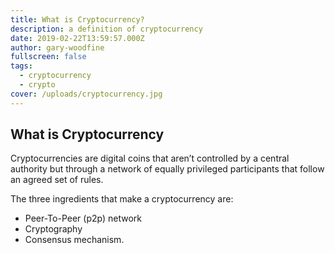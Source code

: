```yaml
---
title: What is Cryptocurrency?
description: a definition of cryptocurrency
date: 2019-02-22T13:59:57.000Z
author: gary-woodfine
fullscreen: false
tags:
  - cryptocurrency
  - crypto
cover: /uploads/cryptocurrency.jpg
---
```


## What is Cryptocurrency

Cryptocurrencies are digital coins that aren’t controlled by a central authority but through a network of equally privileged participants that follow an agreed set of rules. 

The three ingredients that make a cryptocurrency are: 
* Peer-To-Peer (p2p) network
* Cryptography
* Consensus mechanism.
